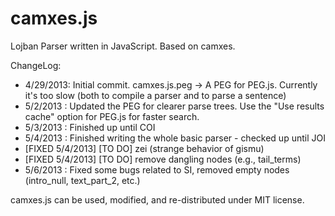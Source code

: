 camxes.js
=========

Lojban Parser written in JavaScript. Based on camxes.

ChangeLog:
* 4/29/2013: Initial commit. camxes.js.peg -> A PEG for PEG.js. Currently it's too slow (both to compile a parser and to parse a sentence)
* 5/2/2013 : Updated the PEG for clearer parse trees. Use the "Use results cache" option for PEG.js for faster search. 
* 5/3/2013 : Finished up until COI
* 5/4/2013 : Finished writing the whole basic parser - checked up until JOI
* [FIXED 5/4/2013] [TO DO] zei (strange behavior of gismu)
* [FIXED 5/4/2013] [TO DO] remove dangling nodes (e.g., tail_terms) 
* 5/6/2013 : Fixed some bugs related to SI, removed empty nodes (intro_null, text_part_2, etc.)

camxes.js can be used, modified, and re-distributed under MIT license.
